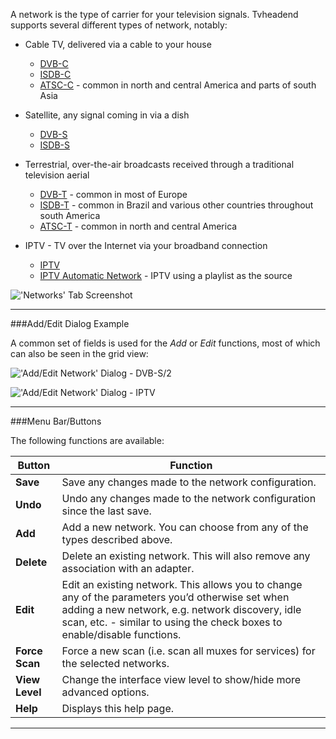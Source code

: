 A network is the type of carrier for your television signals. Tvheadend
supports several different types of network, notably:

* Cable TV, delivered via a cable to your house
  - [DVB-C](class/dvb_network_dvbc)
  - [ISDB-C](class/dvb_network_isdb_c)
  - [ATSC-C](class/dvb_network_atsc_c) - common in north and central America and parts of south Asia
  
* Satellite, any signal coming in via a dish
  - [DVB-S](class/dvb_network_dvbs)
  - [ISDB-S](class/dvb_network_isdb_s)
  
* Terrestrial, over-the-air broadcasts received through a traditional television aerial
  - [DVB-T](class/dvb_network_dvbt) - common in most of Europe
  - [ISDB-T](class/dvb_network_isdb_t) - common in Brazil and various other countries throughout south America
  - [ATSC-T](class/dvb_network_atsc_t) - common in north and central America
  
* IPTV - TV over the Internet via your broadband connection
  - [IPTV](class/iptv_network)
  - [IPTV Automatic Network](class/iptv_auto_network) - IPTV using a playlist as the source

!['Networks' Tab Screenshot](docresources/dvbinputsnetwork.png)

---

###Add/Edit Dialog Example

A common set of fields is used for the _Add_ or _Edit_ functions, most
of which can also be seen in the grid view:

!['Add/Edit Network' Dialog - DVB-S/2](docresources/dvbnetworkedit.png)

!['Add/Edit Network' Dialog - IPTV](docresources/configdvbnetwork_iptv.png)

---

###Menu Bar/Buttons

The following functions are available:

Button         | Function
---------------|---------
**Save**       | Save any changes made to the network configuration.
**Undo**       | Undo any changes made to the network configuration since the last save.
**Add**        | Add a new network. You can choose from any of the types described above.
**Delete**     | Delete an existing network. This will also remove any association with an adapter.
**Edit**       | Edit an existing network. This allows you to change any of the parameters you’d otherwise set when adding a new network, e.g. network discovery, idle scan, etc. - similar to using the check boxes to enable/disable functions.
**Force Scan** | Force a new scan (i.e. scan all muxes for services) for the selected networks.
**View Level**| Change the interface view level to show/hide more advanced options.
**Help**       | Displays this help page. 

---
